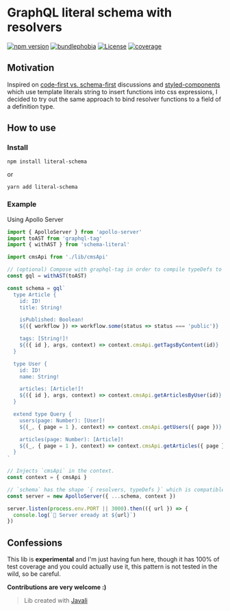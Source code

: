# GraphQL literal schema with resolvers

[![npm version](https://img.shields.io/npm/v/literal-schema.svg?style=flat-square)](https://www.npmjs.com/package/literal-schema)
[![bundlephobia](https://badgen.net/bundlephobia/minzip/literal-schema@latest)](https://bundlephobia.com/result?p=literal-schema)
[![License](https://img.shields.io/npm/l/literal-schema.svg)](https://github.com/sebas5384/literal-schema/blob/master/package.json)
[![coverage](https://img.shields.io/codecov/c/github/sebas5384/literal-schema.svg?style=flat-square)](https://codecov.io/github/sebas5384/literal-schema)

## Motivation

Inspired on [code-first vs. schema-first](https://www.prisma.io/blog/the-problems-of-schema-first-graphql-development-x1mn4cb0tyl3/) discussions and [styled-components](https://www.styled-components.com/) which use template literals string to insert functions into css expressions, I decided to try out the same approach to bind resolver functions to a field of a definition type.

## How to use

### Install

```
npm install literal-schema
```

or

```
yarn add literal-schema
```

### Example

Using Apollo Server

```js
import { ApolloServer } from 'apollo-server'
import toAST from 'graphql-tag'
import { withAST } from 'schema-literal'

import cmsApi from './lib/cmsApi'

// (optional) Compose with graphql-tag in order to compile typeDefs to AST.
const gql = withAST(toAST)

const schema = gql`
  type Article {
    id: ID!
    title: String!

    isPublished: Boolean!
    ${({ workflow }) => workflow.some(status => status === 'public')}

    tags: [String!]!
    ${({ id }, args, context) => context.cmsApi.getTagsByContent(id)}
  }

  type User {
    id: ID!
    name: String!

    articles: [Article!]!
    ${({ id }, args, context) => context.cmsApi.getArticlesByUser(id)}
  }

  extend type Query {
    users(page: Number): [User]!
    ${(_, { page = 1 }, context) => context.cmsApi.getUsers({ page })}

    articles(page: Number): [Article]!
    ${(_, { page = 1 }, context) => context.cmsApi.getArticles({ page })}
  }
`

// Injects `cmsApi` in the context.
const context = { cmsApi }

// `schema` has the shape `{ resolvers, typeDefs }` which is compatible with ApolloServer config object.
const server = new ApolloServer({ ...schema, context })

server.listen(process.env.PORT || 3000).then(({ url }) => {
  console.log(`🚀 Server eready at ${url}`)
})
```

## Confessions

This lib is **experimental** and I'm just having fun here, though it has 100% of test coverage and you could actually use it, this pattern is not tested in the wild, so be careful.

**Contributions are very welcome :)**

> Lib created with [Javali](https://javali.js.org)
